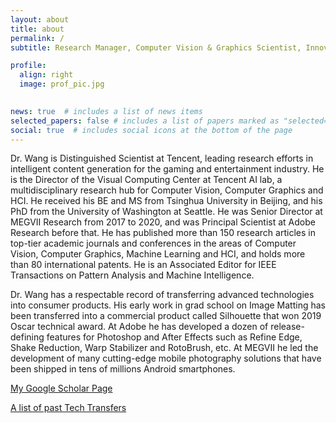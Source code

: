 ```yaml
---
layout: about
title: about
permalink: /
subtitle: Research Manager, Computer Vision & Graphics Scientist, Innovator

profile:
  align: right
  image: prof_pic.jpg
  

news: true  # includes a list of news items
selected_papers: false # includes a list of papers marked as "selected={true}"
social: true  # includes social icons at the bottom of the page
---
```


Dr. Wang is Distinguished Scientist at Tencent, leading research efforts in intelligent content generation for the gaming and entertainment industry. He is the Director of the Visual Computing Center at Tencent AI lab, a multidisciplinary research hub for Computer Vision, Computer Graphics and HCI. He received his BE and MS from Tsinghua University in Beijing, and his PhD from the University of Washington at Seattle. He was Senior Director at MEGVII Research from 2017 to 2020, and was Principal Scientist at Adobe Research before that. He has published more than 150 research articles in top-tier academic journals and conferences in the areas of Computer Vision, Computer Graphics, Machine Learning and HCI, and holds more than 80 international patents. He is an Associated Editor for IEEE Transactions on Pattern Analysis and Machine Intelligence.

Dr. Wang has a respectable record of transferring advanced technologies into consumer products. His early work in grad school on Image Matting has been transferred into a commercial product called Silhouette that won 2019 Oscar technical award. At Adobe he has developed a dozen of release-defining features for Photoshop and After Effects such as Refine Edge, Shake Reduction, Warp Stabilizer and RotoBrush, etc. At MEGVII he led the development of many cutting-edge mobile photography solutions that have been shipped in tens of millions Android smartphones. 

[My Google Scholar Page](https://scholar.google.com/citations?user=Bt4uDWMAAAAJ&hl=en)

[A list of past Tech Transfers](/projects/)
